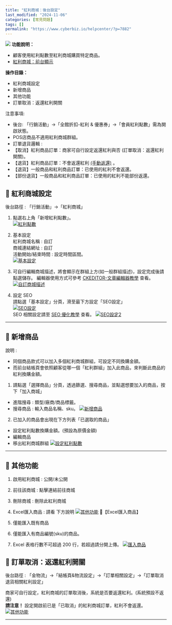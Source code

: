 ```yaml
---
title: "紅利商城：後台設定"
last_modified: "2024-11-06"
categories: [常見問題]
tags: []
permalink: "https://www.cyberbiz.io/helpcenter/?p=7882"
---
```


![](https://www.cyberbiz.io/helpcenter/wp-content/uploads/PLUS版3.png)
**功能說明：**  

* 顧客使用紅利點數至紅利商城購買特定商品。
* [紅利商城：前台顯示](https://www.cyberbiz.io/helpcenter/?p=7880)

**操作目錄：**

* 紅利商城設定
* 新增商品
* 其他功能
* 訂單取消：返還紅利開關

注意事項:  

* 後台: 「⾏銷活動」→「全館折扣-紅利 & 優惠券」→「會員紅利點數」需為開啟狀態。
* POS店商品不適用紅利商城群組。
* 訂單退貨邏輯 : 
* 【取消】紅利商品訂單：商家可自行設定返還紅利與否 (訂單取消：返還紅利開關)。
* 【退貨】紅利商品訂單：不會返還紅利 [(手動返還)](https://www.cyberbiz.io/helpcenter/?p=8497#g) 。
* 【退貨】一般商品和紅利商品訂單：已使用的紅利不會返還。
* 【部份退貨】一般商品和紅利商品訂單：已使用的紅利不能部份返還。



## 📌 紅利商城設定


後台路徑 :  「行銷活動」→「紅利商城」  


1. 點選右上角「新增紅利點數」。  
[![紅利點數](https://www.cyberbiz.io/support/wp-content/uploads/紅利商城後台設定01.png)](https://www.cyberbiz.io/support/wp-content/uploads/紅利商城後台設定01.png)



2. 基本設定  
紅利商城名稱 : 自訂  
商城連結網址 : 自訂  
活動開始/結束時間 : 設定時間區間。  
[![基本設定](https://www.cyberbiz.io/support/wp-content/uploads/紅利商城後台設定02.png)](https://www.cyberbiz.io/support/wp-content/uploads/紅利商城後台設定02.png)



3. 可⾃⾏編輯商城描述，將會顯示在群組上方(如一般群組描述)，設定完成後請點選儲存。 編輯器使用方式可參考 [CKEDITOR-文章編輯器教學](https://www.cyberbiz.io/helpcenter/?p=3938) 查看。  
[![自訂商城描述](https://www.cyberbiz.io/support/wp-content/uploads/紅利商城後台設定03.png)](https://www.cyberbiz.io/support/wp-content/uploads/紅利商城後台設定03.png)



4. 設定 SEO   
請點選「基本設定」分頁，滑至最下方設定「SEO設定」  
[![SEO設定](https://www.cyberbiz.io/support/wp-content/uploads/紅利商城後台設定04.png)](https://www.cyberbiz.io/support/wp-content/uploads/紅利商城後台設定04.png)  
SEO 相關設定請至 [SEO 優化教學](https://www.cyberbiz.io/helpcenter/?p=3512) 查看。
[![SEO設定2](https://www.cyberbiz.io/support/wp-content/uploads/紅利商城後台設定05.png)](https://www.cyberbiz.io/support/wp-content/uploads/紅利商城後台設定05.png)



* * *



## 📌 新增商品



說明 :

* 同個商品款式可以加⼊多個紅利商城群組，可設定不同換購⾦額。
* 而前台結帳頁會依照顧客從哪一個「紅利群組」加入此商品，來判斷此商品的紅利換購金額。



1. 請點選「選擇商品」分頁，透過篩選、搜尋商品，並點選想要加入的商品，按下「加入商城」 
* 進階搜尋 : 類型/廠商/商品標籤。 
* 搜尋商品 : 輸入商品名稱、sku。
[![新增商品](https://www.cyberbiz.io/support/wp-content/uploads/紅利商城後台設定06.png)](https://www.cyberbiz.io/support/wp-content/uploads/紅利商城後台設定06.png)



2. 已加入的商品會出現在下方列表「已選取的商品」 
* 設定紅利點數換購金額。(預設為原價金額)
* 編輯商品
* 移出紅利商城群組
[![設定紅利點數](https://www.cyberbiz.io/support/wp-content/uploads/紅利商城後台設定07.png)](https://www.cyberbiz.io/support/wp-content/uploads/紅利商城後台設定07.png)



* * *



## 📌 其他功能



1. 啟用紅利商城 : 公開/未公開
2. 前往該商城 : 點擊連結前往商城
3. 刪除商城 : 刪除此紅利商城
4. Excel匯入商品 : 請看 下方說明
[![其他功能](https://www.cyberbiz.io/support/wp-content/uploads/紅利商城後台設定08.png)](https://www.cyberbiz.io/support/wp-content/uploads/紅利商城後台設定08.png) 📍【Excel匯入商品】  

1. 僅能匯入既有商品
2. 僅能匯入有商品編號(sku)的商品。
3. Excel 表格行數不可超過 200 行，若超過請分開上傳。
[![匯入商品](https://www.cyberbiz.io/support/wp-content/uploads/紅利商城後台設定09.png)
](https://www.cyberbiz.io/support/wp-content/uploads/紅利商城後台設定09.png)[
](https://www.cyberbiz.io/support/wp-content/uploads/紅利商城後台設定09.png)

## 📌 訂單取消：返還紅利開關


後台路徑 : 「金物流」→「結帳頁&物流設定」→「訂單相關設定」→「訂單取消退貨相關紅利設定」  

商家可自行設定，紅利商城的訂單取消後，系統是否要返還紅利。(系統預設不返還)  
**請注意！** 設定開啟前已是「已取消」的紅利商城訂單，紅利不會返還。  
[![其他功能](https://www.cyberbiz.io/support/wp-content/uploads/紅利商城後台設定10.png)](https://www.cyberbiz.io/support/wp-content/uploads/紅利商城後台設定10.png)

* * *



